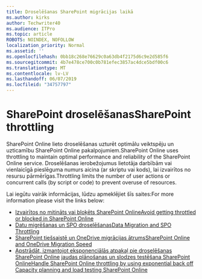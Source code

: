 ```yaml
---
title: Droselēšanas SharePoint migrācijas laikā
ms.author: kirks
author: Techwriter40
ms.audience: ITPro
ms.topic: article
ROBOTS: NOINDEX, NOFOLLOW
localization_priority: Normal
ms.assetid: ''
ms.openlocfilehash: 0bb18c268e76629c0a63db4f2175d6c9e2d585f6
ms.sourcegitcommit: 4b7e478ce700c0b781efec3857ac4dce5bdf00c6
ms.translationtype: MT
ms.contentlocale: lv-LV
ms.lasthandoff: 06/07/2019
ms.locfileid: "34757797"
---
```

# <a name="sharepoint-throttling"></a><span data-ttu-id="b50e8-102">SharePoint droselēšanas</span><span class="sxs-lookup"><span data-stu-id="b50e8-102">SharePoint throttling</span></span>

<span data-ttu-id="b50e8-103">SharePoint Online lieto droselēšanas uzturēt optimālu veiktspēju un uzticamību SharePoint Online pakalpojumiem.</span><span class="sxs-lookup"><span data-stu-id="b50e8-103">SharePoint Online uses throttling to maintain optimal performance and reliability of the SharePoint Online service.</span></span> <span data-ttu-id="b50e8-104">Droselēšanas ierobežojumus lietotāja darbībām vai vienlaicīgā pieslēguma numurs aicina (ar skriptu vai kods), lai izvairītos no resursu pārmērīgas.</span><span class="sxs-lookup"><span data-stu-id="b50e8-104">Throttling limits the number of user actions or concurrent calls (by script or code) to prevent overuse of resources.</span></span> 

<span data-ttu-id="b50e8-105">Lai iegūtu vairāk informācijas, lūdzu apmeklējiet šīs saites:</span><span class="sxs-lookup"><span data-stu-id="b50e8-105">For more information please visit the links below:</span></span>

- [<span data-ttu-id="b50e8-106">Izvairītos no mitināts vai bloķēts SharePoint Online</span><span class="sxs-lookup"><span data-stu-id="b50e8-106">Avoid getting throttled or blocked in SharePoint Online</span></span>](https://docs.microsoft.com/sharepoint/dev/general-development/how-to-avoid-getting-throttled-or-blocked-in-sharepoint-online)
- [<span data-ttu-id="b50e8-107">Datu migrēšanas un SPO droselēšanas</span><span class="sxs-lookup"><span data-stu-id="b50e8-107">Data Migration and SPO Throttling</span></span>](https://blogs.technet.microsoft.com/sposupport/2017/08/12/data-migration-and-spo-service-throttling/)
- [<span data-ttu-id="b50e8-108">SharePoint tiešsaistē un OneDrive migrācijas ātrums</span><span class="sxs-lookup"><span data-stu-id="b50e8-108">SharePoint Online and OneDrive Migration Speed</span></span>](https://docs.microsoft.com/sharepointmigration/sharepoint-online-and-onedrive-migration-speed)
- <span data-ttu-id="b50e8-109">[Apstrādāt, izmantojot eksponenciālās atpakaļ pie droselēšanas SharePoint Online](https://docs.microsoft.com/sharepoint/dev/solution-guidance/handle-sharepoint-online-throttling-by-using-exponential-back-off)
[jaudas plānošanas un slodzes testēšana SharePoint Online](https://support.office.com/article/Capacity-planning-and-load-testing-SharePoint-Online-c932bd9b-fb9a-47ab-a330-6979d03688c0)</span><span class="sxs-lookup"><span data-stu-id="b50e8-109">[Handle SharePoint Online throttling by using exponential back off](https://docs.microsoft.com/sharepoint/dev/solution-guidance/handle-sharepoint-online-throttling-by-using-exponential-back-off)
[Capacity planning and load testing SharePoint Online](https://support.office.com/article/Capacity-planning-and-load-testing-SharePoint-Online-c932bd9b-fb9a-47ab-a330-6979d03688c0)</span></span>